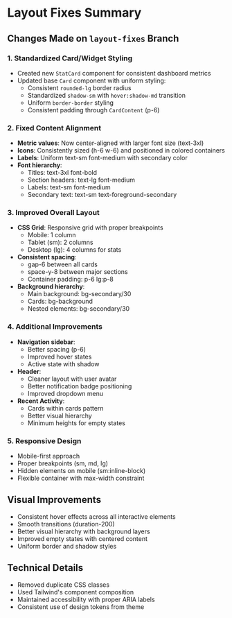 # Layout Fixes Summary

## Changes Made on `layout-fixes` Branch

### 1. **Standardized Card/Widget Styling**
- Created new `StatCard` component for consistent dashboard metrics
- Updated base `Card` component with uniform styling:
  - Consistent `rounded-lg` border radius
  - Standardized `shadow-sm` with `hover:shadow-md` transition
  - Uniform `border-border` styling
  - Consistent padding through `CardContent` (p-6)

### 2. **Fixed Content Alignment**
- **Metric values**: Now center-aligned with larger font size (text-3xl)
- **Icons**: Consistently sized (h-6 w-6) and positioned in colored containers
- **Labels**: Uniform text-sm font-medium with secondary color
- **Font hierarchy**: 
  - Titles: text-3xl font-bold
  - Section headers: text-lg font-medium
  - Labels: text-sm font-medium
  - Secondary text: text-sm text-foreground-secondary

### 3. **Improved Overall Layout**
- **CSS Grid**: Responsive grid with proper breakpoints
  - Mobile: 1 column
  - Tablet (sm): 2 columns
  - Desktop (lg): 4 columns for stats
- **Consistent spacing**: 
  - gap-6 between all cards
  - space-y-8 between major sections
  - Container padding: p-6 lg:p-8
- **Background hierarchy**:
  - Main background: bg-secondary/30
  - Cards: bg-background
  - Nested elements: bg-secondary/30

### 4. **Additional Improvements**
- **Navigation sidebar**: 
  - Better spacing (p-6)
  - Improved hover states
  - Active state with shadow
- **Header**: 
  - Cleaner layout with user avatar
  - Better notification badge positioning
  - Improved dropdown menu
- **Recent Activity**: 
  - Cards within cards pattern
  - Better visual hierarchy
  - Minimum heights for empty states

### 5. **Responsive Design**
- Mobile-first approach
- Proper breakpoints (sm, md, lg)
- Hidden elements on mobile (sm:inline-block)
- Flexible container with max-width constraint

## Visual Improvements
- Consistent hover effects across all interactive elements
- Smooth transitions (duration-200)
- Better visual hierarchy with background layers
- Improved empty states with centered content
- Uniform border and shadow styles

## Technical Details
- Removed duplicate CSS classes
- Used Tailwind's component composition
- Maintained accessibility with proper ARIA labels
- Consistent use of design tokens from theme